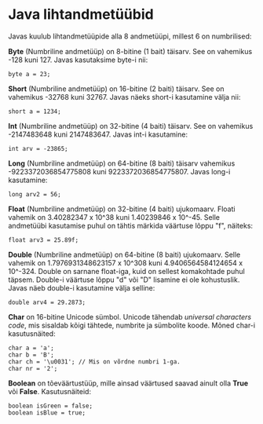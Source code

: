 # Java lihtandmetüübid

Javas kuulub lihtandmetüüpide alla 8 andmetüüpi, millest 6 on numbrilised:

**Byte** (Numbriline andmetüüp) on 8-bitine (1 bait) täisarv. See on vahemikus -128 kuni 127. Javas kasutaksime byte-i nii:
```
byte a = 23;
```
**Short** (Numbriline andmetüüp) on 16-bitine (2 baiti) täisarv. See on vahemikus -32768 kuni 32767. Javas näeks short-i kasutamine välja nii:
```
short a = 1234;
```
**Int** (Numbriline andmetüüp) on 32-bitine (4 baiti) täisarv. See on vahemikus -2147483648 kuni 2147483647. Javas int-i kasutamine:
```
int arv = -23865;
```
**Long** (Numbriline andmetüüp) on 64-bitine (8 baiti) täisarv vahemikus -9223372036854775808 kuni 9223372036854775807. Javas long-i kasutamine:
```
long arv2 = 56;
```
**Float** (Numbriline andmetüüp) on 32-bitine (4 baiti) ujukomaarv. Floati vahemik on 3.40282347 x 10^38 kuni 1.40239846 x 10^-45. Selle andmetüübi kasutamise puhul on tähtis märkida väärtuse lõppu "f", näiteks:
```
float arv3 = 25.89f;
```
**Double** (Numbriline andmetüüp) on 64-bitine (8 baiti) ujukomaarv. Selle vahemik on 1.7976931348623157 x 10^308 kuni 4.9406564584124654 x 10^-324. Double on sarnane float-iga, kuid on sellest komakohtade puhul täpsem. Double-i väärtuse lõppu "d" või "D" lisamine ei ole kohustuslik. Javas näeb double-i kasutamine välja selline:
```
double arv4 = 29.2873;
```
**Char** on 16-bitine Unicode sümbol. Unicode tähendab *universal characters code*, mis sisaldab kõigi tähtede, numbrite ja sümbolite koode. Mõned char-i kasutusnäited:
```
char a = 'a';
char b = 'B';
char ch = '\u0031'; // Mis on võrdne numbri 1-ga.
char nr = '2';
```
**Boolean** on tõeväärtustüüp, mille ainsad väärtused saavad ainult olla **True** või **False**. Kasutusnäiteid:
```
boolean isGreen = false;
boolean isBlue = true;
```
